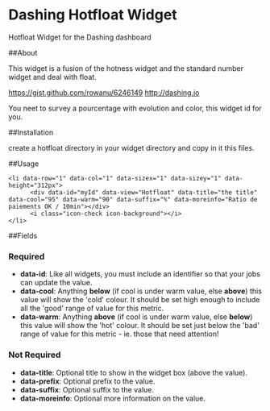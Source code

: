 # Dashing Hotfloat Widget

Hotfloat Widget for the Dashing dashboard

##About

This widget is a fusion of the hotness widget and the standard number widget and deal with float.

https://gist.github.com/rowanu/6246149
http://dashing.io

You neet to survey a pourcentage with evolution and color, this widget id for you.

##Installation

create a hotfloat directory in your widget directory and copy in it this files.

##Usage

	<li data-row="1" data-col="1" data-sizex="1" data-sizey="1" data-height="312px">
	      <div data-id="myId" data-view="Hotfloat" data-title="the title" data-cool="95" data-warm="90" data-suffix="%" data-moreinfo="Ratio de paiements OK / 10min"></div>
	      <i class="icon-check icon-background"></i>
	</li>

##Fields

### Required

* __data-id__: Like all widgets, you must include an identifier so that your jobs
can update the value.
* __data-cool__: Anything __below__ (if cool is under warm value, else __above__) this value will show the 'cold' colour. It should
be set high enough to include all the 'good' range of value for this metric.
* __data-warm__: Anything __above__ (if cool is under warm value, else __below__) this value will show the 'hot' colour. It
should be set just below the 'bad' range of value for this metric - ie. those
that need attention!

### Not Required

* __data-title__: Optional title to show in the widget box (above the value).
* __data-prefix__: Optional prefix to the value.
* __data-suffix__: Optional suffix to the value.
* __data-moreinfo__: Optional more information on the value.
